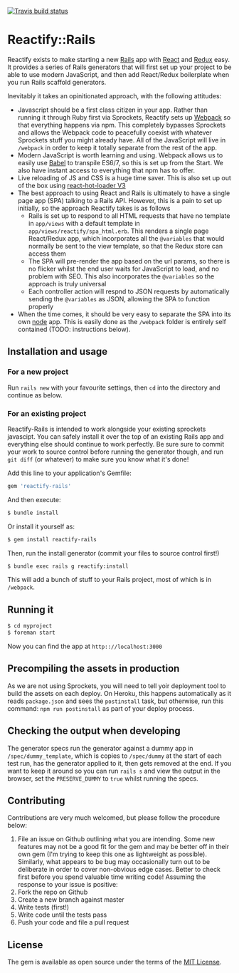 [![Travis build status](https://travis-ci.org/mattgibson/reactify-rails.svg?branch=master)](https://travis-ci.org/mattgibson/reactify-rails)

# Reactify::Rails
Reactify exists to make starting a new [Rails](http://rubyonrails.org/) app with 
[React](https://facebook.github.io/react/) and [Redux](http://redux.js.org/) easy. 
It provides a
series of Rails generators that will first set up your project to be able to 
use modern JavaScript, and then add React/Redux boilerplate when you run Rails
scaffold generators.

Inevitably it takes an opinitionated approach, with the following attitudes:

* Javascript should be a first class citizen in your app. Rather than running 
it through Ruby first via Sprockets, Reactify sets up 
[Webpack](https://webpack.github.io/) so that everything
happens via npm. This completely bypasses Sprockets and allows the 
Webpack code
to peacefully coexist with whatever Sprockets stuff you might already have. All
of the JavaScript will live in `/webpack` in order to keep it totally separate
from the rest of the app.
* Modern JavaScript is worth learning and using. Webpack allows us to easily 
use [Babel](https://babeljs.io/) to transpile ES6/7, so this is set up from the 
Start. We also have instant access to everything that npm has to offer.
* Live reloading of JS and CSS is a huge time saver. This is also set up out of 
the box using [react-hot-loader V3](https://github.com/gaearon/react-hot-loader)
* The best approach to using React and Rails is ultimately to have a single page
app (SPA) talking to a Rails API. However, this is a pain to set up initially, so the
approach Reactify takes is as follows
  * Rails is set up to respond to all HTML requests that have no template in `app/views`
  with a default template in `app/views/reactify/spa_html.erb`. This renders a 
  single page React/Redux app, which incorporates all the `@variables` that would
  normally be sent to the view template, so that the Redux store can access them
  * The SPA will pre-render the app based on the url params, so there is no flicker
  whilst the end user waits for JavaScript to load, and no problem with SEO. This 
  also incorporates the `@variables` so the approach is truly universal
  * Each controller action will respnd to JSON requests by automatically sending
  the `@variables` as JSON, allowing the SPA to function properly 
* When the time comes, it should be very easy to separate the SPA into its own
[node](https://nodejs.org/en/) app. This is easily done as the `/webpack` folder 
is entirely self contained (TODO: instructions below).

## Installation and usage

### For a new project

Run `rails new` with your favourite settings, then `cd` into the directory and 
continue as below.

### For an existing project

Reactify-Rails is intended to work alongside your existing sprockets javascipt.
You can safely install it over the top of an existing Rails app and everything
else should continue to work perfectly. Be sure sure to commit your work to
source control before running the generator though, and run `git diff` (or whatever)
to make sure you know what it's done!

Add this line to your application's Gemfile:

```ruby
gem 'reactify-rails'
```

And then execute:
```bash
$ bundle install
```

Or install it yourself as:
```bash
$ gem install reactify-rails
```

Then, run the install generator (commit your files to source control first!)
```bash
$ bundle exec rails g reactify:install
```

This will add a bunch of stuff to your Rails project, most of which is in
`/webpack`.

## Running it

```bash
$ cd myproject
$ foreman start
```

Now you can find the app at `http:://localhost:3000`

## Precompiling the assets in production
 
As we are not using Sprockets, you will need to tell yoir deployment tool to 
build the assets on each deploy. On Heroku, this happens automatically as it 
reads `package.json` and sees the `postinstall` task, but otherwise, run this 
command: `npm run postinstall` as part of your deploy process.


## Checking the output when developing

The generator specs run the generator against a dummy app in `/spec/dummy_template`,
which is copies to `/spec/dummy` at the start of each test run, has the generator 
applied to it, then gets removed at the end. If you want to keep it around so you 
can run `rails s` and view the output in the browser, set the `PRESERVE_DUMMY` to `true`
whilst running the specs.

## Contributing
Contributions are very much welcomed, but please follow the procedure below:

1. File an issue on Github outlining what you are intending. Some new features may
not be a good fit for the gem and may be better off in their own gem (I'm trying to 
keep this one as lightweight as possible). Similarly, what appears to be bug may 
occasionally turn out to be deliberate in order to cover non-obvious edge cases. 
Better to check first before you spend valuable time writing code! Assuming the 
response to your issue is positive:
2. Fork the repo on Github
3. Create a new branch against master
4. Write tests (first!)
5. Write code until the tests pass
6. Push your code and file a pull request

## License
The gem is available as open source under the terms of the [MIT License](http://opensource.org/licenses/MIT).
